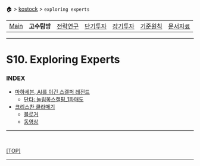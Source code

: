 🏠 > [kostock](../) > `exploring experts`

<table>
  <tr>
    <td><a href="../">Main</a></td>
    <td><b href="../s10_experts/" >고수탐방</b></td>
    <td><a href="../s20_research/" >전략연구</a></td>
    <td><a href="../s30_short-term/" >단기투자</a></td>
    <td><a href="../s40_long-term/" >장기투자</a></td>
    <td><a href="../s50_principles/" >기준원칙</a></td>
    <td><a href="../s90_database/" >문서자료</a></td>
  </tr>
</table>

---
# S10. Exploring Experts

### INDEX
- [마하세븐, AI를 이긴 스켈퍼 레전드](./마하세븐/)
  - [단타: 눌림목스캘핑_1파매도][눌림목스켈핑_1파매도법]
- [크리스찬 쿨라매기](./쿨라매기/)
  - [블로거](https://anotherbluedot.tistory.com/134#google_vignette)
  - [동영상](https://www.youtube.com/watch?v=O3ko6PGh64A)
---

<br/>

[[TOP]](#index)

---

[MAIN]: https://htmlpreview.github.io/?https://github.com/JaceKim-TheAL/biz_finance/blob/master/kostock/s90_database/html/main.html
[DOCS]: https://htmlpreview.github.io/?https://github.com/JaceKim-TheAL/biz_finance/blob/master/kostock/s90_database/html/doculist.html
[눌림목스켈핑_1파매도법]: https://htmlpreview.github.io/?https://raw.githubusercontent.com/JaceKim-TheAL/biz_finance/master/kostock/s90_database/html/단기투자/단타_눌림목스켈핑_1파매도법/content.html